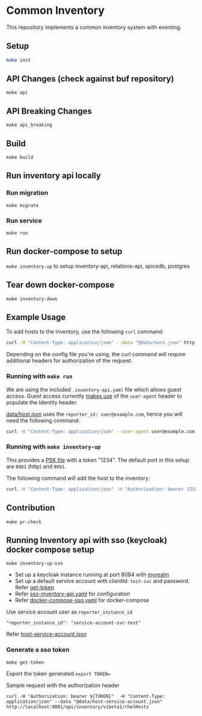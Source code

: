 # Common Inventory
This repository implements a common inventory system with eventing.


## Setup
```bash
make init
```
## API Changes (check against buf repository)
`make api`

## API Breaking Changes
`make api_breaking`

## Build
`make build`

## Run inventory api locally
### Run migration
`make migrate`
### Run service
`make run`


## Run docker-compose to setup
```make inventory-up``` to setup inventory-api, relations-api, spicedb, postgres

## Tear down docker-compose
`make inventory-down`


## Example Usage

To add hosts to the inventory, use the following `curl` command:

```bash
curl -H "Content-Type: application/json" --data "@data/host.json" http://localhost:8081/api/inventory/v1beta1/rhelHosts
```

Depending on the config file you're using, the curl command will require additional headers for authorization of the request.

### Running with `make run`

We are using the included `.inventory-api.yaml` file which allows guest access.
Guest access currently [makes use](https://github.com/project-kessel/inventory-api/blob/main/internal/authn/guest/guest.go#L20) of the `user-agent` header to
populate the Identity header.

[data/host.json](./data/host.json) uses the `reporter_id: user@example.com`, hence you will need the following command:

```bash
curl -H "Content-Type: application/json" --user-agent user@example.com --data "@data/host.json" http://localhost:8081/api/inventory/v1beta1/rhelHosts
```

### Running with `make inventory-up`

This provides a [PSK file](https://github.com/project-kessel/inventory-api/blob/main/config/psks.yaml#L1) with a token "1234".
The default port in this setup are `8081` (http) and `9091`.

The following command will add the host to the inventory:

```bash
curl -H "Content-Type: application/json" -H "Authorization: bearer 1234" --data "@data/host.json" http://localhost:8081/api/inventory/v1beta1/rhelHosts
```

## Contribution
`make pr-check`


## Running Inventory api with sso (keycloak) docker compose setup
`make inventory-up-sso`

* Set up a keycloak instance running at port 8084 with [myrealm](myrealm.json)
* Set up a default service account with clientId: `test-svc` and password. Refer [get-token](scripts/get-token.sh)
* Refer [sso-inventory-api.yaml](sso-inventory-api.yaml) for configuration
* Refer [docker-compose-sso.yaml](docker-compose-sso.yaml) for docker-compose

Use service account user as `reporter_instance_id`
```
"reporter_instance_id": "service-account-svc-test"
```
Refer [host-service-account.json](data/host-service-account.json)

### Generate a sso token
`make get-token`

Export the token generated
`export TOKEN=`

Sample request with the authorization header

`curl -H "Authorization: bearer ${TOKEN}"  -H "Content-Type: application/json" --data "@data/host-service-account.json" http://localhost:8081/api/inventory/v1beta1/rhelHosts`
